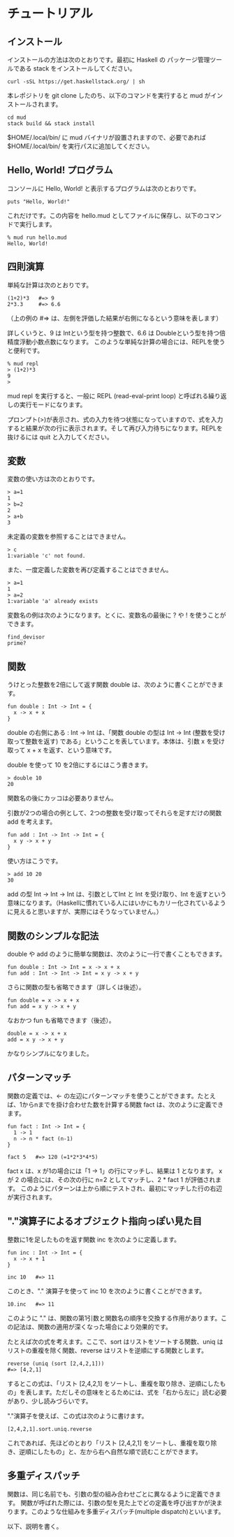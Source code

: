 # チュートリアル

## インストール

インストールの方法は次のとおりです。最初に Haskell の パッケージ管理ツールである stack をインストールしてください。

```
curl -sSL https://get.haskellstack.org/ | sh
```
本レポジトリを git clone したのち、以下のコマンドを実行すると mud がインストールされます。

```
cd mud
stack build && stack install
```

$HOME/.local/bin/ に mud バイナリが設置されますので、必要であれば $HOME/.local/bin/ を実行パスに追加してください。


## Hello, World! プログラム

コンソールに Hello, World! と表示するプログラムは次のとおりです。

```
puts "Hello, World!"
```

これだけです。この内容を hello.mud としてファイルに保存し、以下のコマンドで実行します。

```
% mud run hello.mud
Hello, World!
```

## 四則演算

単純な計算は次のとおりです。

```
(1+2)*3   #=> 9
2*3.3     #=> 6.6
```
（上の例の #=> は、左側を評価した結果が右側になるという意味を表します）

詳しくいうと、9 は Intという型を持つ整数で、6.6 は Doubleという型を持つ倍精度浮動小数点数になります。
このような単純な計算の場合には、REPLを使うと便利です。

```
% mud repl
> (1+2)*3
9
> 
```

mud repl を実行すると、一般に REPL (read-eval-print loop) と呼ばれる繰り返しの実行モードになります。

プロンプト(>)が表示され、式の入力を待つ状態になっていますので、式を入力すると結果が次の行に表示されます。そして再び入力待ちになります。REPLを抜けるには quit と入力してください。

## 変数

変数の使い方は次のとおりです。

```
> a=1
1
> b=2
2
> a+b
3
```

未定義の変数を参照することはできません。

```
> c
1:variable 'c' not found.
```

また、一度定義した変数を再び定義することはできません。

```
> a=1
1
> a=2
1:variable 'a' already exists
```

変数名の例は次のようになります。とくに、変数名の最後に ? や ! を使うことができます。

```
find_devisor
prime?
```

## 関数

うけとった整数を2倍にして返す関数 double は、次のように書くことができます。

```
fun double : Int -> Int = {
  x -> x + x
}
```

double の右側にある : Int -> Int は、「関数 double の型は Int -> Int (整数を受け取って整数を返す) である」ということを表しています。本体は、引数 x を受け取って x + x を返す、という意味です。

double を使って 10 を2倍にするにはこう書きます。

```
> double 10
20
```

関数名の後にカッコは必要ありません。

引数が2つの場合の例として、2つの整数を受け取ってそれらを足すだけの関数 add を考えます。

```
fun add : Int -> Int -> Int = {
  x y -> x + y
}
```
使い方はこうです。
```
> add 10 20
30
```
add の型 Int -> Int -> Int は、引数としてInt と Int を受け取り、Int を返すという意味になります。（Haskellに慣れている人にはいかにもカリー化されているように見えると思いますが、実際にはそうなっていません。）

## 関数のシンプルな記法

double や add のように簡単な関数は、次のように一行で書くこともできます。

```
fun double : Int -> Int = x -> x + x
fun add : Int -> Int -> Int = x y -> x + y
```

さらに関数の型も省略できます（詳しくは後述）。
```
fun double = x -> x + x
fun add = x y -> x + y
```
なおかつ fun も省略できます（後述）。
```
double = x -> x + x
add = x y -> x + y
```
かなりシンプルになりました。

## パターンマッチ

関数の定義では、<- の左辺にパターンマッチを使うことができます。たとえば、1からnまでを掛け合わせた数を計算する関数 fact は、次のように定義できます。

```
fun fact : Int -> Int = {
  1 -> 1
  n -> n * fact (n-1)
}

fact 5   #=> 120 (=1*2*3*4*5)
```

fact x は、x が1の場合には「1 -> 1」の行にマッチし、結果は 1 となります。
x が 2 の場合には、その次の行に n=2 としてマッチし、2 * fact 1 が評価されます。
このようにパターンは上から順にテストされ、最初にマッチした行の右辺が実行されます。

## "."演算子によるオブジェクト指向っぽい見た目

整数に1を足したものを返す関数 inc を次のように定義します。
```
fun inc : Int -> Int = {
  x -> x + 1
}

inc 10   #=> 11
```

このとき、"." 演算子を使って inc 10 を次のように書くことができます。
```
10.inc   #=> 11
```
このように "." は、関数の第1引数と関数名の順序を交換する作用があります。この記法は、関数の適用が深くなった場合により効果的です。

たとえば次の式を考えます。ここで、sort はリストをソートする関数、uniq はリストの重複を除く関数、reverse はリストを逆順にする関数とします。

```
reverse (uniq (sort [2,4,2,1]))
#=> [4,2,1]
```

するとこの式は、「リスト [2,4,2,1] をソートし、重複を取り除き、逆順にしたもの」を表します。ただしその意味をとるためには、式を「右から左に」読む必要があり、少し読みづらいです。

"."演算子を使えば、この式は次のように書けます。

```
[2,4,2,1].sort.uniq.reverse
```
これであれば、先ほどのとおり「リスト [2,4,2,1] をソートし、重複を取り除き、逆順にしたもの」と、左から右へ自然な順で読むことができます。

## 多重ディスパッチ

関数は、同じ名前でも、引数の型の組み合わせごとに異なるように定義できます。
関数が呼ばれた際には、引数の型を見た上でどの定義を呼び出すかが決まります。このような仕組みを多重ディスパッチ(multiple dispatch)といいます。

以下、説明を書く。